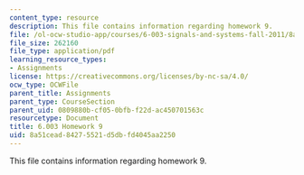 ```yaml
---
content_type: resource
description: This file contains information regarding homework 9.
file: /ol-ocw-studio-app/courses/6-003-signals-and-systems-fall-2011/8a51cead84275521d5dbfd4045aa2250_MIT6_003F11_hw09.pdf
file_size: 262160
file_type: application/pdf
learning_resource_types:
- Assignments
license: https://creativecommons.org/licenses/by-nc-sa/4.0/
ocw_type: OCWFile
parent_title: Assignments
parent_type: CourseSection
parent_uid: 0809880b-cf05-0bfb-f22d-ac450701563c
resourcetype: Document
title: 6.003 Homework 9
uid: 8a51cead-8427-5521-d5db-fd4045aa2250
---
```

This file contains information regarding homework 9.